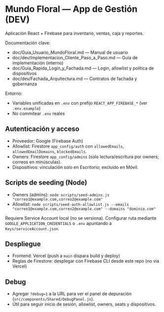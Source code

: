 # Mundo Floral — App de Gestión (DEV)

Aplicación React + Firebase para inventario, ventas, caja y reportes.

Documentación clave:
- doc/Guia_Usuario_MundoFloral.md — Manual de usuario
- doc/dev/Implementacion_Cliente_Paso_a_Paso.md — Guía de implementación (interno)
- doc/Guia_Rapida_Login_y_Fachada.md — Login, allowlist y política de dispositivos
- doc/dev/Fachada_Arquitectura.md — Contratos de fachada y gobernanza

Entorno:
- Variables unificadas en `.env` con prefijo `REACT_APP_FIREBASE_*` (ver `.env.example`)
- No commitear `.env` reales

## Autenticación y acceso

- Proveedor: Google (Firebase Auth)
- Allowlist: Firestore `app_config/auth` con `allowedEmails`, `allowedEmailDomains`, `blockedEmails`.
- Owners: Firestore `app_config/admins` (solo lectura/escritura por owners; correos en minúsculas).
- Dispositivos: vinculación solo en Escritorio; excluido en Móvil.

## Scripts de seeding (Node)

- Owners (admins): `node scripts/seed-admins.js "correo1@example.com,correo2@example.com"`
- Allowlist: `node scripts/seed-auth-allowlist.js --emails "correo1@example.com,correo2@example.com" --domains "dominio.com"`

Requiere Service Account local (no se versiona). Configurar ruta mediante `GOOGLE_APPLICATION_CREDENTIALS` o `.env` apuntando a `Keys/serviceAccount.json`.

## Despliegue

- Frontend: Vercel (push a `main` dispara build y deploy)
- Reglas de Firestore: desplegar con Firebase CLI desde este repo (no via Vercel)

## Debug

- Agregar `?debug=1` a la URL para ver el panel de depuración (`src/components/Shared/DebugPanel.js`).
- Útil para seguir inicio de sesión, allowlist, owners, seats y dispositivos.
